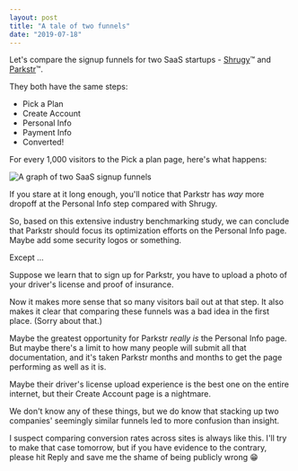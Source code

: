 ```yaml
---
layout: post
title: "A tale of two funnels"
date: "2019-07-18"
---
```


Let's compare the signup funnels for two SaaS startups - [Shrugy](http://tiffzhang.com/startup/?s=461521975553)™ and [Parkstr](http://tiffzhang.com/startup/?s=239591097707)™.

They both have the same steps:

- Pick a Plan
- Create Account
- Personal Info
- Payment Info
- Converted!

For every 1,000 visitors to the Pick a plan page, here's what happens:

![A graph of two SaaS signup funnels](/images/funnels.png)

If you stare at it long enough, you'll notice that Parkstr has _way_ more dropoff at the Personal Info step compared with Shrugy.

So, based on this extensive industry benchmarking study, we can conclude that Parkstr should focus its optimization efforts on the Personal Info page. Maybe add some security logos or something.

Except ...

Suppose we learn that to sign up for Parkstr, you have to upload a photo of your driver's license and proof of insurance.

Now it makes more sense that so many visitors bail out at that step. It also makes it clear that comparing these funnels was a bad idea in the first place. (Sorry about that.)

Maybe the greatest opportunity for Parkstr _really is_ the Personal Info page. But maybe there's a limit to how many people will submit all that documentation, and it's taken Parkstr months and months to get the page performing as well as it is.

Maybe their driver's license upload experience is the best one on the entire internet, but their Create Account page is a nightmare.

We don't know any of these things, but we do know that stacking up two companies' seemingly similar funnels led to more confusion than insight.

I suspect comparing conversion rates across sites is always like this. I'll try to make that case tomorrow, but if you have evidence to the contrary, please hit Reply and save me the shame of being publicly wrong 😁
